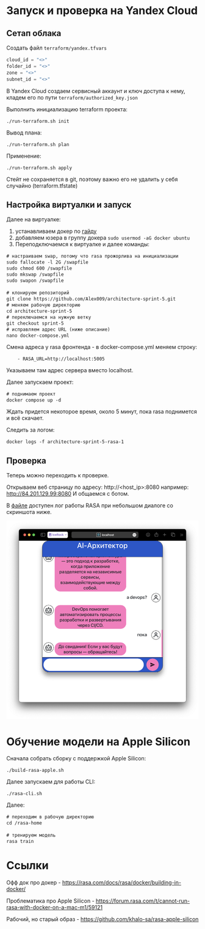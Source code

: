 # Запуск и проверка на Yandex Cloud

## Сетап облака

Создать файл `terraform/yandex.tfvars`
```terraform
cloud_id = "<>"
folder_id = "<>"
zone = "<>"
subnet_id = "<>"
```

В Yandex Cloud создаем сервисный аккаунт и ключ доступа к нему, кладем его по пути `terraform/authorized_key.json`

Выполнить инициализацию terraform проекта:
```shell
./run-terraform.sh init
```

Вывод плана:
```shell
./run-terraform.sh plan
```

Применение:
```shell
./run-terraform.sh apply
```

Стейт не сохраняется в git, поэтому важно его не удалить у себя случайно (terraform.tfstate)

## Настройка виртуалки и запуск

Далее на виртуалке:
1. устанавливаем докер по [гайду](https://docs.docker.com/engine/install/ubuntu/#install-using-the-repository)
2. добавляем юзера в группу докера `sudo usermod -aG docker ubuntu`
3. Переподключаемся к виртуалке и далее команды:

```shell
# настраиваем swap, потому что rasa прожорлива на инициализации
sudo fallocate -l 2G /swapfile
sudo chmod 600 /swapfile
sudo mkswap /swapfile
sudo swapon /swapfile

# клонируем репозиторий
git clone https://github.com/Alex009/architecture-sprint-5.git
# меняем рабочую директорию
cd architecture-sprint-5
# переключаемся на нужную ветку
git checkout sprint-5
# исправляем адрес URL (ниже описание)
nano docker-compose.yml
```

Смена адреса у rasa фронтенда - в docker-compose.yml меняем строку:
```
    - RASA_URL=http://localhost:5005
```
Указываем там адрес сервера вместо localhost.

Далее запускаем проект:
```shell
# поднимаем проект
docker compose up -d
```

Ждать придется некоторое время, около 5 минут, пока rasa поднимется и всё скачает.

Следить за логом:
```shell
docker logs -f architecture-sprint-5-rasa-1
```

## Проверка

Теперь можно переходить к проверке.

Открываем веб страницу по адресу: http://<host_ip>:8080
например: http://84.201.129.99:8080
И общаемся с ботом.

В [файле](rasa-chat.log) доступен лог работы RASA при небольшом диалоге со скриншота ниже.

![dialog](demo.png)

# Обучение модели на Apple Silicon

Сначала собрать сборку с поддержкой Apple Silicon:
```
./build-rasa-apple.sh
```

Далее запускаем для работы CLI:
```
./rasa-cli.sh
```
Далее:
```
# переходим в рабочую директорию
cd /rasa-home

# тренируем модель
rasa train
```

# Ссылки
Офф док про докер - https://rasa.com/docs/rasa/docker/building-in-docker/

Проблематика про Apple Silicon - https://forum.rasa.com/t/cannot-run-rasa-with-docker-on-a-mac-m1/59121

Рабочий, но старый образ - https://github.com/khalo-sa/rasa-apple-silicon
